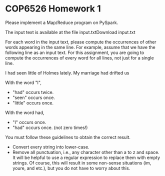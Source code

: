 # COP6526 Homework 1

Please implement a Map/Reduce program on PySpark. 

The input text is available at the file input.txtDownload input.txt

For each word in the input text, please compute the occurrences of other words appearing in the same line. For example, assume that we have the following line as an input text. For this assignment, you are going to compute the occurrences of every word for all lines, not just for a single line.

I had seen little of Holmes lately. My marriage had drifted us

With the word "I",

 - "had" occurs twice.
 - "seen" occurs once.
 - "little" occurs once.

With the word had,

 - "I" occurs once.
 - "had" occurs once. (not zero times!)

You must follow these guidelines to obtain the correct result.

 - Convert every string into lower-case.
 - Remove all punctuation, i.e., any character other than a to z and space. It will be helpful to use a regular expression to replace them with empty strings. Of course, this will result in some non-sense situations (im, youre, and etc.), but you do not have to worry about this.
